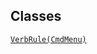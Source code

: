 ---
---
## Classes

<a href="../object/VerbRule(CmdMenu).html#VerbRule(CmdMenu)"
target="main"><code>VerbRule(CmdMenu)</code></a>  
